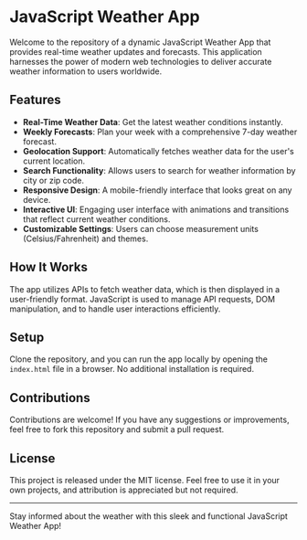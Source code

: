 # JavaScript Weather App

Welcome to the repository of a dynamic JavaScript Weather App that provides real-time weather updates and forecasts. This application harnesses the power of modern web technologies to deliver accurate weather information to users worldwide.

## Features

- **Real-Time Weather Data**: Get the latest weather conditions instantly.
- **Weekly Forecasts**: Plan your week with a comprehensive 7-day weather forecast.
- **Geolocation Support**: Automatically fetches weather data for the user's current location.
- **Search Functionality**: Allows users to search for weather information by city or zip code.
- **Responsive Design**: A mobile-friendly interface that looks great on any device.
- **Interactive UI**: Engaging user interface with animations and transitions that reflect current weather conditions.
- **Customizable Settings**: Users can choose measurement units (Celsius/Fahrenheit) and themes.

## How It Works

The app utilizes APIs to fetch weather data, which is then displayed in a user-friendly format. JavaScript is used to manage API requests, DOM manipulation, and to handle user interactions efficiently.

## Setup

Clone the repository, and you can run the app locally by opening the `index.html` file in a browser. No additional installation is required.

## Contributions

Contributions are welcome! If you have any suggestions or improvements, feel free to fork this repository and submit a pull request.

## License

This project is released under the MIT license. Feel free to use it in your own projects, and attribution is appreciated but not required.

---

Stay informed about the weather with this sleek and functional JavaScript Weather App!
